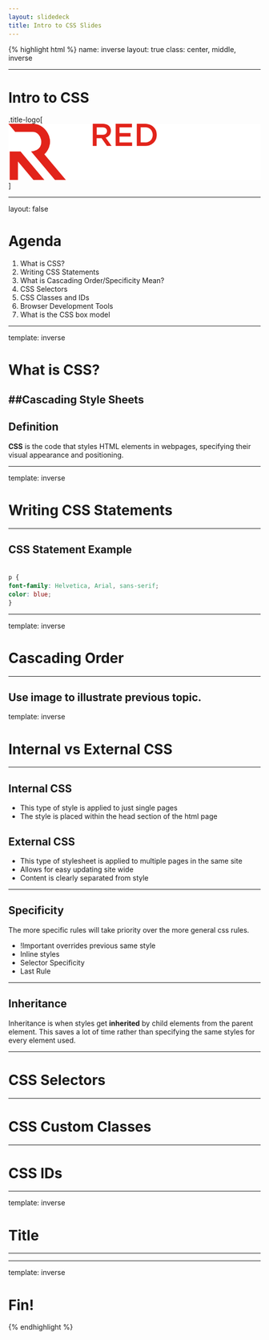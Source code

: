 ```yaml
---
layout: slidedeck
title: Intro to CSS Slides
---
```


{% highlight html %}
name: inverse
layout: true
class: center, middle, inverse

---

# Intro to CSS

.title-logo[![Red logo](../../public/img/red-logo-white.svg)]

---
layout: false

# Agenda
1. What is CSS?
2. Writing CSS Statements
3. What is Cascading Order/Specificity Mean?
4. CSS Selectors
5. CSS Classes and IDs
6. Browser Development Tools
7. What is the CSS box model 

---
template: inverse

# What is CSS?
##Cascading Style Sheets
---

## Definition
**CSS** is the code that styles HTML elements in webpages, specifying their visual appearance and positioning.

---
template: inverse

# Writing CSS Statements
---

## CSS Statement Example

```css

p {
font-family: Helvetica, Arial, sans-serif;
color: blue;
}

```
---
template: inverse

# Cascading Order

---
Use image to illustrate previous topic.
---
template: inverse

# Internal vs External CSS

---
## Internal CSS
- This type of style is applied to just single pages
- The style is placed within the head section of the html page

## External CSS
- This type of stylesheet is applied to multiple pages in the same site
- Allows for easy updating site wide
- Content is clearly separated from style

---
## Specificity

The more specific rules will take priority over the more general css rules. 
- !Important overrides previous same style
- Inline styles
- Selector Specificity
- Last Rule

---

## Inheritance

Inheritance is when styles get **inherited** by child elements from the parent element. This saves a lot of time rather than specifying the same styles for every element used. 

---
# CSS Selectors


---
# CSS Custom Classes 
---

# CSS IDs

---
template: inverse

# Title

---

---

template: inverse

# Fin!

{% endhighlight %}
